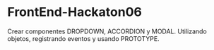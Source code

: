 # FrontEnd-Hackaton06

Crear componentes DROPDOWN, ACCORDION  y MODAL. Utilizando objetos, registrando eventos y usando PROTOTYPE.
